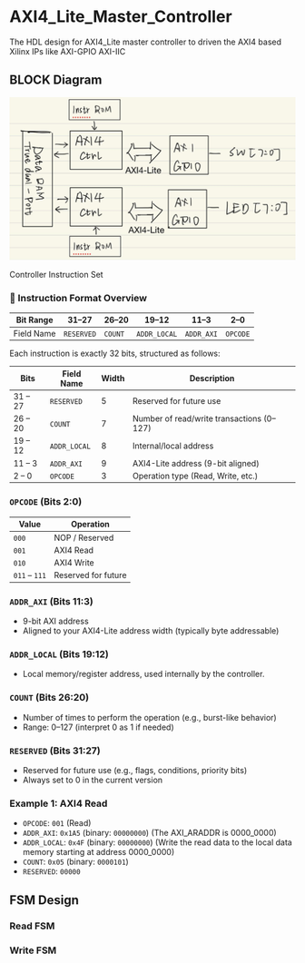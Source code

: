 # AXI4_Lite_Master_Controller
The HDL design for AXI4_Lite master controller to driven the AXI4 based Xilinx IPs like AXI-GPIO AXI-IIC

## BLOCK Diagram
<p align="center">
  <img src="figure/block_diagram_axi_gpio.jpg" width="600"/>
</p
Figure.1 Design Block Diagram 

## Controller Instruction Set

### 🧠 Instruction Format Overview

| Bit Range  | 31–27       | 26–20     | 19–12       | 11–3        | 2–0      |
|------------|-------------|-----------|-------------|-------------|----------|
| Field Name | `RESERVED`  | `COUNT`   | `ADDR_LOCAL`| `ADDR_AXI`  | `OPCODE` |
        
Each instruction is exactly 32 bits, structured as follows:

| Bits       | Field Name   | Width | Description                                 |
|------------|--------------|-------|---------------------------------------------|
| 31 – 27    | `RESERVED`   | 5     | Reserved for future use                     |
| 26 – 20    | `COUNT`      | 7     | Number of read/write transactions (0–127)   |
| 19 – 12    | `ADDR_LOCAL` | 8     | Internal/local address                      |
| 11 – 3     | `ADDR_AXI`   | 9     | AXI4-Lite address (9-bit aligned)           |
| 2 – 0      | `OPCODE`     | 3     | Operation type (Read, Write, etc.)          |

### `OPCODE` (Bits 2:0)

| Value | Operation      |
|-------|----------------|
| `000` | NOP / Reserved |
| `001` | AXI4 Read      |
| `010` | AXI4 Write     |
| `011` – `111` | Reserved for future |

### `ADDR_AXI` (Bits 11:3)

- 9-bit AXI address
- Aligned to your AXI4-Lite address width (typically byte addressable)

### `ADDR_LOCAL` (Bits 19:12)

- Local memory/register address, used internally by the controller.

### `COUNT` (Bits 26:20)

- Number of times to perform the operation (e.g., burst-like behavior)
- Range: 0–127 (interpret 0 as 1 if needed)

### `RESERVED` (Bits 31:27)

- Reserved for future use (e.g., flags, conditions, priority bits)
- Always set to 0 in the current version


### Example 1: AXI4 Read
- `OPCODE`: `001` (Read)
- `ADDR_AXI`: `0x1A5` (binary: `00000000`) (The AXI_ARADDR is 0000_0000)
- `ADDR_LOCAL`: `0x4F` (binary: `00000000`) (Write the read data to the local data memory starting at address 0000_0000)
- `COUNT`: `0x05` (binary: `0000101`)
- `RESERVED`: `00000`
## FSM Design
### Read FSM
### Write FSM
